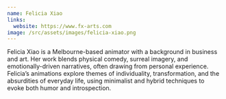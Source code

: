 ```yaml
---
name: Felicia Xiao
links:
  website: https://www.fx-arts.com
image: /src/assets/images/felicia-xiao.png
---
```

Felicia Xiao is a Melbourne-based animator with a background in business and art. Her work blends physical comedy, surreal imagery, and emotionally-driven narratives, often drawing from personal experience. Felicia’s animations explore themes of individuality, transformation, and the absurdities of everyday life, using minimalist and hybrid techniques to evoke both humor and introspection.